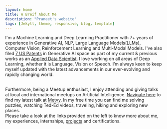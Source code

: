 ```yaml
---
layout: home
title: A Breif About Me
description: "Praneet's website"
tags: [Jekyll, theme, responsive, blog, template]
---
```


I'm a Machine Learning and Deep Learning Practitioner with 7+ years of experience in Generative AI, NLP, Large Language Models(LLMs), Computer Vision, Reinforcement Learning and Multi-Modal Models. I've also filed <a href="https://scholar.google.com/citations?user=aNXn0loAAAAJ" target="_blank">7 US Patents</a> in Generative AI space as part of my current & previous works as an <a href="https://linkedin.com/in/deathreaper0965" target="_blank">Applied Data Scientist</a>. I love working on all areas of Deep Learning, whether it is Language, Vision or Speech. I’m always keen to keep myself updated with the latest advancements in our ever-evolving and rapidly changing world.

<br />
Furthermore, being a Meetup enthusiast, I enjoy attending and giving talks at local and international meetups on Artificial Intelligence. <a href="https://www.linkedin.com/feed/update/urn:li:activity:7116083127827017728/">Navigate here</a> to find my latest talk at <a href="https://www.metvy.com/">Metvy</a>. In my free time you can find me solving puzzles, watching Ted-Ed videos, traveling, hiking and exploring new places.

<br />
Please take a look at the links provided on the left to know more about me, my experiences, internships, <a href="https://github.com/DeathReaper0965" target="_blank">projects</a> and certifications.

